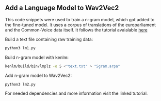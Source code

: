 ## Add a Language Model to Wav2Vec2

This code snippets were used to train a n-gram model, which got added to the fine-tuned model. It uses a corpus of translations of the europarliament and the Common-Voice data itself.
It follows the tutorial avaialable [here](https://huggingface.co/blog/wav2vec2-with-ngram)

Build a text file containing raw training data:
```bash
python3 lm1.py
```
  
Build n-gram model with kenlm:
```bash
kenlm/build/bin/lmplz -o 5 <"text.txt" > "5gram.arpa"
```
  
Add n-gram model to Wav2Vec2:
```bash
python3 lm2.py
```

For needed dependencies and more information visit the linked tutorial.
